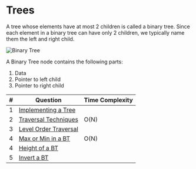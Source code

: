 # Trees
A tree whose elements have at most 2 children is called a binary tree. Since each element in a binary tree can have only 2 children, we typically name them the left and right child.

![Binary Tree](https://www.geeksforgeeks.org/wp-content/uploads/binary-tree-to-DLL.png)

A Binary Tree node contains the following parts:
1. Data
2. Pointer to left child
3. Pointer to right child

|#|Question|Time Complexity|
|-|-|-|
|1|[Implementing a Tree](./Implementation/)||
|2|[Traversal Techniques](./Traversal%20Techniques/)|O(N)|
|3|[Level Order Traversal](./Level%20Order%20Traversal%20of%20a%20BT/)||
|4|[Max or Min in a BT](./Size%20of%20a%20BT/)|O(N)|
|4|[Height of a BT](./Height%20of%20a%20BT/)||
|5|[Invert a BT](./Invert%20a%20BT/)||